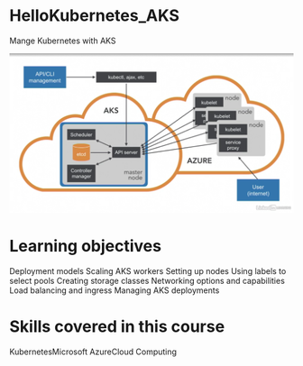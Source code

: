 # HelloKubernetes_AKS
Mange Kubernetes with AKS

![Kube architecture][logo]

[logo]: https://github.com/ramiljoaquin/HelloKubernetes_AKS/blob/master/assets/KubeArchitecture.png "Kubernetes architecture"


# Learning objectives
Deployment models
Scaling AKS workers
Setting up nodes
Using labels to select pools
Creating storage classes
Networking options and capabilities
Load balancing and ingress
Managing AKS deployments

# Skills covered in this course
KubernetesMicrosoft AzureCloud Computing
